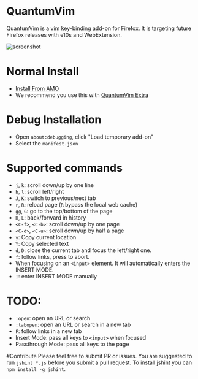 QuantumVim
================
QuantumVim is a vim key-binding add-on for Firefox. It is targeting future Firefox releases with e10s and WebExtension.

![screenshot](https://github.com/shinglyu/QuantumVim/raw/master/doc/screenshot.png)

# Normal Install
* [Install From AMO](https://addons.mozilla.org/zh-TW/firefox/addon/quantumvim-extra/)
* We recommend you use this with [QuantumVim Extra](https://addons.mozilla.org/zh-TW/firefox/addon/quantumvim-extra/)

# Debug Installation
* Open `about:debugging`, click "Load temporary add-on"
* Select the `manifest.json`

# Supported commands
* `j`, `k`: scroll down/up by one line
* `h`, `l`: scroll left/right
* `J`, `K`: switch to previous/next tab
* `r`, `R`: reload page (`R` bypass the local web cache)
* `gg`, `G`: go to the top/bottom of the page
* `H`, `L`: back/forward in history
* `<C-f>`, `<C-b>`: scroll down/up by one page
* `<C-d>`, `<C-u>`: scroll down/up by half a page
* `y`: Copy current location
* `Y`: Copy selected text
* `d`, `D`: close the current tab and focus the left/right one.
* `f`: follow links, press <Esc> to abort.
* When focusing on an `<input>` element. It will automatically enters the INSERT MODE.
* `I`: enter INSERT MODE manually

# TODO:
* `:open`: open an URL or search
* `:tabopen`: open an URL or search in a new tab
* `F`: follow links in a new tab
* Insert Mode: pass all keys to `<input>` when focused
* Passthrough Mode: pass all keys to the page

#Contribute
Please feel free to submit PR or issues.
You are suggested to run `jshint *.js` before you submit a pull request. To install jshint you can `npm install -g jshint`.
